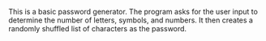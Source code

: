This is a basic password generator. The program asks for the user input to determine the number of letters, symbols, and numbers. It then creates a randomly shuffled list of characters as the password.